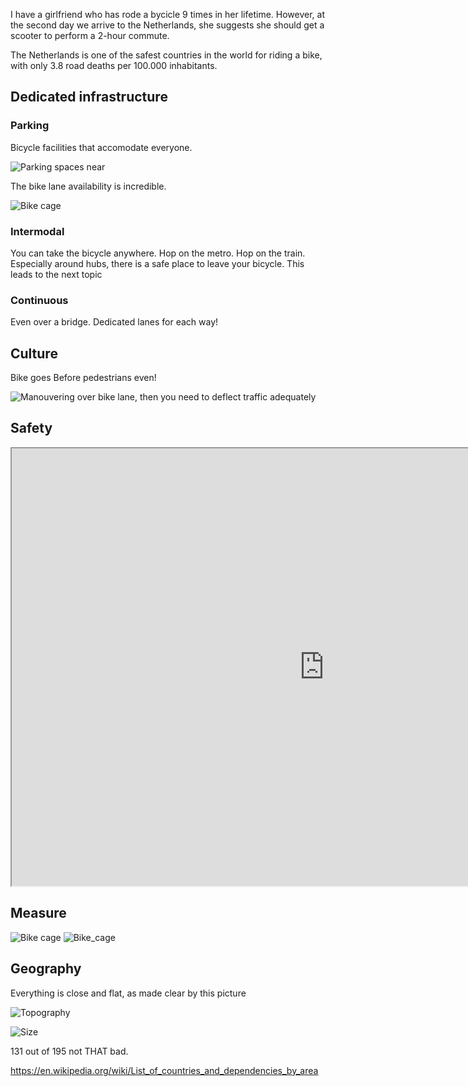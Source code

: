 I have a girlfriend who has rode a bycicle 9 times in her lifetime.
However, at the second day we arrive to the Netherlands, she suggests
she should get a scooter to perform a 2-hour commute.

The Netherlands is one of the safest countries in the world for riding a
bike, with only 3.8 road deaths per 100.000 inhabitants.

## Dedicated infrastructure

### Parking

Bicycle facilities that accomodate everyone.

![Parking spaces near](./pictures/001_parking.jpg)

The bike lane availability is incredible.

![Bike cage](./pictures/002_bike_cage.jpg)

### Intermodal

You can take the bicycle anywhere. Hop on the metro. Hop on the train.
Especially around hubs, there is a safe place to leave your bicycle.
This leads to the next topic

### Continuous

Even over a bridge. Dedicated lanes for each way!

## Culture

Bike goes Before pedestrians even!

![Manouvering over bike lane, then you need to deflect traffic
adequately](./pictures/003_cones_road.jpg)

## Safety


  <iframe id= "inlineFrameExample"
      title= "Inline Frame Example"
      width= "1000"
      height= "700"
      src= "http://github.com/JPchomp/lanyon/widgets/table.html">
  </iframe>

## Measure

![Bike cage](./pictures/008_measuring.jpg) 
![Bike_cage](./pictures/008_measuring_2.jpg)

## Geography

Everything is close and flat, as made clear by this picture

![Topography](http://i.imgur.com/jUfzwPg.jpg)

![Size](./pictures/009_uruguay_netherlands.jpg)

131 out of 195 not THAT bad.

<https://en.wikipedia.org/wiki/List_of_countries_and_dependencies_by_area>
